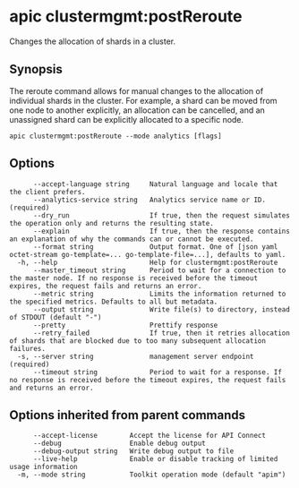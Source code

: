# apic clustermgmt:postReroute

Changes the allocation of shards in a cluster.

## Synopsis

The reroute command allows for manual changes to the allocation of individual shards in the cluster. For example, a shard can be moved from one node to another explicitly, an allocation can be cancelled, and an unassigned shard can be explicitly allocated to a specific node.

```
apic clustermgmt:postReroute --mode analytics [flags]
```

## Options

```
      --accept-language string     Natural language and locale that the client prefers.
      --analytics-service string   Analytics service name or ID. (required)
      --dry_run                    If true, then the request simulates the operation only and returns the resulting state.
      --explain                    If true, then the response contains an explanation of why the commands can or cannot be executed.
      --format string              Output format. One of [json yaml octet-stream go-template=... go-template-file=...], defaults to yaml.
  -h, --help                       Help for clustermgmt:postReroute
      --master_timeout string      Period to wait for a connection to the master node. If no response is received before the timeout expires, the request fails and returns an error.
      --metric string              Limits the information returned to the specified metrics. Defaults to all but metadata.
      --output string              Write file(s) to directory, instead of STDOUT (default "-")
      --pretty                     Prettify response
      --retry_failed               If true, then it retries allocation of shards that are blocked due to too many subsequent allocation failures.
  -s, --server string              management server endpoint (required)
      --timeout string             Period to wait for a response. If no response is received before the timeout expires, the request fails and returns an error.
```

## Options inherited from parent commands

```
      --accept-license        Accept the license for API Connect
      --debug                 Enable debug output
      --debug-output string   Write debug output to file
      --live-help             Enable or disable tracking of limited usage information
  -m, --mode string           Toolkit operation mode (default "apim")
```
